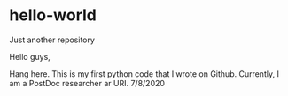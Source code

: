 # hello-world
Just another repository

Hello guys,

Hang here. This is my first python code that I wrote on Github.
Currently, I am a PostDoc researcher ar URI.
7/8/2020
